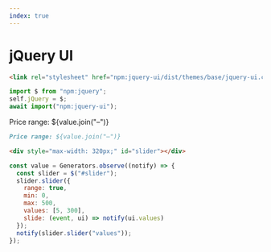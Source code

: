 ```yaml
---
index: true
---
```


# jQuery UI

<link rel="stylesheet" href="npm:jquery-ui/dist/themes/base/jquery-ui.css">

```html run=false
<link rel="stylesheet" href="npm:jquery-ui/dist/themes/base/jquery-ui.css">
```

```js echo
import $ from "npm:jquery";
self.jQuery = $;
await import("npm:jquery-ui");
```

Price range: ${value.join("–")}

```md run=false
Price range: ${value.join("–")}
```

<div style="max-width: 320px;" id="slider"></div>

```html run=false
<div style="max-width: 320px;" id="slider"></div>
```

```js echo
const value = Generators.observe((notify) => {
  const slider = $("#slider");
  slider.slider({
    range: true,
    min: 0,
    max: 500,
    values: [5, 300],
    slide: (event, ui) => notify(ui.values)
  });
  notify(slider.slider("values"));
});
```
